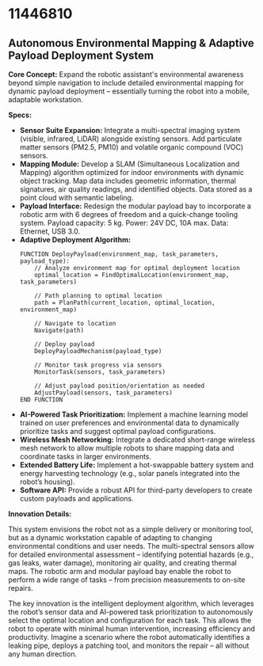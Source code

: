 # 11446810

## Autonomous Environmental Mapping & Adaptive Payload Deployment System

**Core Concept:** Expand the robotic assistant's environmental awareness beyond simple navigation to include detailed environmental mapping for dynamic payload deployment – essentially turning the robot into a mobile, adaptable workstation.

**Specs:**

*   **Sensor Suite Expansion:** Integrate a multi-spectral imaging system (visible, infrared, LiDAR) alongside existing sensors. Add particulate matter sensors (PM2.5, PM10) and volatile organic compound (VOC) sensors.
*   **Mapping Module:** Develop a SLAM (Simultaneous Localization and Mapping) algorithm optimized for indoor environments with dynamic object tracking. Map data includes geometric information, thermal signatures, air quality readings, and identified objects.  Data stored as a point cloud with semantic labeling.
*   **Payload Interface:** Redesign the modular payload bay to incorporate a robotic arm with 6 degrees of freedom and a quick-change tooling system. Payload capacity: 5 kg. Power: 24V DC, 10A max. Data: Ethernet, USB 3.0.
*   **Adaptive Deployment Algorithm:** 
    ```pseudocode
    FUNCTION DeployPayload(environment_map, task_parameters, payload_type):
        // Analyze environment map for optimal deployment location
        optimal_location = FindOptimalLocation(environment_map, task_parameters)

        // Path planning to optimal location
        path = PlanPath(current_location, optimal_location, environment_map)

        // Navigate to location
        Navigate(path)

        // Deploy payload
        DeployPayloadMechanism(payload_type)

        // Monitor task progress via sensors
        MonitorTask(sensors, task_parameters)

        // Adjust payload position/orientation as needed
        AdjustPayload(sensors, task_parameters)
    END FUNCTION
    ```
*   **AI-Powered Task Prioritization:** Implement a machine learning model trained on user preferences and environmental data to dynamically prioritize tasks and suggest optimal payload configurations.
*   **Wireless Mesh Networking:** Integrate a dedicated short-range wireless mesh network to allow multiple robots to share mapping data and coordinate tasks in larger environments.
*   **Extended Battery Life:** Implement a hot-swappable battery system and energy harvesting technology (e.g., solar panels integrated into the robot’s housing).
*   **Software API:** Provide a robust API for third-party developers to create custom payloads and applications.

**Innovation Details:**

This system envisions the robot not as a simple delivery or monitoring tool, but as a dynamic workstation capable of adapting to changing environmental conditions and user needs.  The multi-spectral sensors allow for detailed environmental assessment – identifying potential hazards (e.g., gas leaks, water damage), monitoring air quality, and creating thermal maps. The robotic arm and modular payload bay enable the robot to perform a wide range of tasks – from precision measurements to on-site repairs.

The key innovation is the intelligent deployment algorithm, which leverages the robot’s sensor data and AI-powered task prioritization to autonomously select the optimal location and configuration for each task. This allows the robot to operate with minimal human intervention, increasing efficiency and productivity. Imagine a scenario where the robot automatically identifies a leaking pipe, deploys a patching tool, and monitors the repair – all without any human direction.